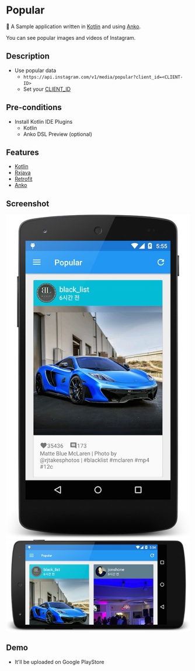 # Popular
:rocket: A Sample application written in [Kotlin][kotlin] and using [Anko][anko].

You can see popular images and videos of Instagram.

## Description
- Use popular data
    - `https://api.instagram.com/v1/media/popular?client_id=<CLIENT-ID>`
    - Set your [CLIENT_ID][client_id]


## Pre-conditions
- Install Kotlin IDE Plugins
    - Kotlin
    - Anko DSL Preview (optional)


## Features
- [Kotlin][kotlin]
- [Rxjava][rxjava]
- [Retrofit][retrofit]
- [Anko][anko]


## Screenshot
![n5](resources/n5.png)
![n5_land](resources/n5_land.png)


## Demo
- It'll be uploaded on Google PlayStore




[kotlin]: http://kotlinlang.org/
[rxjava]: https://github.com/ReactiveX/RxJava
[anko]: https://github.com/JetBrains/anko
[retrofit]: http://square.github.io/retrofit/
[client_id]: https://github.com/importre/popular/blob/0.1.0_2/app/src/main/kotlin/io/github/importre/popular/api/Popular.kt#L13
